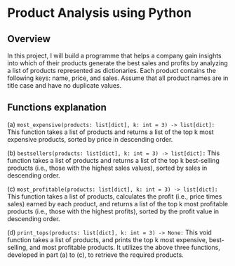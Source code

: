 # Product Analysis using Python
## Overview
In this project, I will build a programme that helps a company gain insights into which of their products generate the best sales and profits by analyzing a list of products represented as dictionaries.
Each product contains the following keys: name, price, and sales. Assume that all product names are in title case and have no duplicate values. 
## Functions explanation
(a) ``most_expensive(products: list[dict], k: int = 3) -> list[dict]:`` This function takes a list of products and returns a list of the top k most expensive products, sorted by price in descending order.

(b) ``bestsellers(products: list[dict], k: int = 3) -> list[dict]:`` This function takes a list of products and returns a list of the top k best-selling products (i.e., those with the highest sales values), sorted by sales in descending order.

(c) ``most_profitable(products: list[dict], k: int = 3) -> list[dict]:`` This function takes a list of products, calculates the profit (i.e., price times sales) earned by each product, and returns a list of the top k most profitable products (i.e., those with the highest profits), sorted by the profit value in descending order. 

(d) ``print_tops(products: list[dict], k: int = 3) -> None:`` This void function takes a list of products, and prints the top k most expensive, best-selling, and most profitable products. It utilizes the above three functions, developed in part (a) to (c), to retrieve the required products.
